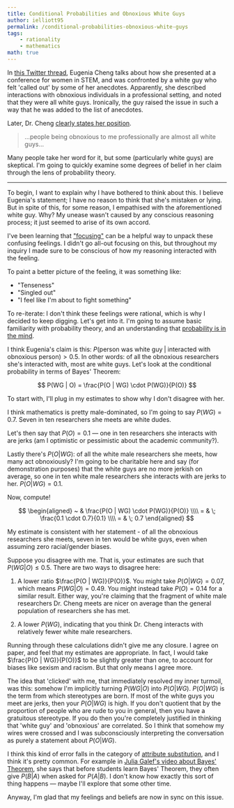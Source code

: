 ```yaml
---
title: Conditional Probabilities and Obnoxious White Guys
author: ielliott95
permalink: /conditional-probabilities-obnoxious-white-guys
tags:
    - rationality
    - mathematics
math: true
---
```


In [this Twitter thread](https://twitter.com/DrEugeniaCheng/status/1124795257814691841),
Eugenia Cheng talks about how she presented at a conference for women in STEM, and was
confronted by a white guy who felt 'called out' by some of her anecdotes. Apparently, she
described interactions with obnoxious individuals in a professional setting, and noted that
they were all white guys. Ironically, the guy raised the issue in such a way that he was added
to the list of anecdotes.

Later, Dr. Cheng [clearly states her position](https://twitter.com/DrEugeniaCheng/status/1124805201452515328).

> ...people being obnoxious to me professionally are almost all white guys...

Many people take her word for it, but some (particularly white guys) are skeptical. I'm going to
quickly examine some degrees of belief in her claim through the lens of probability theory.

---

To begin, I want to explain why I have bothered to think about this. I believe Eugenia's statement;
I have no reason to think that she's mistaken or lying. But in spite of this, for some reason, I
empathised with the aforementioned white guy. Why? My unease wasn't caused by any conscious
reasoning process; it just seemed to arise of its own accord.

I've been learning that ["focusing"](https://medium.com/@ThingMaker/focusing-for-skeptics-6b949ef33a4f)
can be a helpful way to unpack these confusing feelings. I didn't go all-out focusing on this,
but throughout my inquiry I made sure to be conscious of how my reasoning interacted with the feeling.

To paint a better picture of the feeling, it was something like:

* "Tenseness"
* "Singled out"
* "I feel like I'm about to fight something"

To re-iterate: I don't think these feelings were rational, which is why I decided to keep digging. Let's
get into it. I'm going to assume basic familiarity with probability theory, and an understanding that
[probability is in the mind](https://www.lesswrong.com/posts/f6ZLxEWaankRZ2Crv/probability-is-in-the-mind).

I think Eugenia's claim is this:
$P( \text{person was white guy} \; | \; \text{interacted with obnoxious person} ) > 0.5$. In other
words: of all the obnoxious researchers she's interacted with, most are white guys. Let's look at the
conditional probability in terms of Bayes' Theorem:

$$ P(WG | O) = \frac{P(O | WG) \cdot P(WG)}{P(O)} $$

To start with, I'll plug in my estimates to show why I don't disagree with her.

I think mathematics is pretty
male-dominated, so I'm going to say $P(WG) = 0.7$. Seven in ten researchers she meets are white dudes.

Let's then say that $P(O) = 0.1$ &mdash; one in ten researchers she interacts with are jerks (am I optimistic or
pessimistic about the academic community?).

Lastly there's $P(O | WG)$: of all the white male researchers she meets, how many act
obnoxiously? I'm going to be charitable here and say (for demonstration purposes) that the white guys are
no more jerkish on average, so one in ten white male researchers she interacts with are jerks to her.
$P(O | WG) = 0.1$.

Now, compute!

$$
\begin{aligned}
~ & \frac{P(O | WG) \cdot P(WG)}{P(O)} \\\\
= & \; \frac{0.1 \cdot 0.7}{0.1} \\\\
= & \; 0.7
\end{aligned}
$$

My estimate is consistent with her statement - of all the obnoxious researchers she meets, seven in ten
would be white guys, even when assuming zero racial/gender biases.

Suppose you disagree with me. That is, your estimates are such that $P(WG | O) \le 0.5$. There are two ways
to disagree here:

1. A lower ratio $\frac{P(O | WG)}{P(O)}$. You might take
  $P(O | WG) = 0.07$, which  means $P(WG | O) = 0.49$. You might instead take
  $P(O) = 0.14$ for a similar result. Either way, you're claiming that the fragment of
  white male researchers Dr. Cheng meets are nicer on average than the general population of
  researchers she has met.

2. A lower $P(WG)$, indicating that you think Dr. Cheng interacts with relatively fewer white
   male researchers.

Running through these calculations didn't give me any closure. I agree on paper, and feel that my estimates are
appropriate. In fact, I would take $\frac{P(O | WG)}{P(O)}$ to be slightly greater than one, to account
for biases like sexism and racism. But that only means I agree more.

The idea that 'clicked' with me, that immediately resolved my inner turmoil, was this: somehow I'm implicitly
turning
$P(WG | O)$ into $P(O | WG)$. $P(O | WG)$ is the term from which stereotypes are born. If most
of the white guys you meet are jerks, then your $P(O | WG)$ is high. If you don't quotient that by the
proportion of people who are rude to you in general, then you have a gratuitous stereotype. If you do then
you're completely justified in thinking that 'white guy' and 'obnoxious' are correlated. So I think that somehow
my wires were crossed and I was subconsciously interpreting the conversation as purely a statement about
$P(O | WG)$.

I think this kind of error falls in the category of
[attribute substitution](https://en.wikipedia.org/wiki/Attribute_substitution), and I think it's pretty common.
For example in [Julia Galef's video about Bayes' Theorem](https://www.youtube.com/watch?v=BrK7X_XlGB8), she says that before
students learn Bayes' Theorem, they often give $P(B | A)$ when asked for $P(A | B)$. I
don't know how exactly this sort of thing happens &mdash; maybe I'll explore that some other time.

Anyway, I'm glad that my feelings and beliefs are now in sync on this issue.
